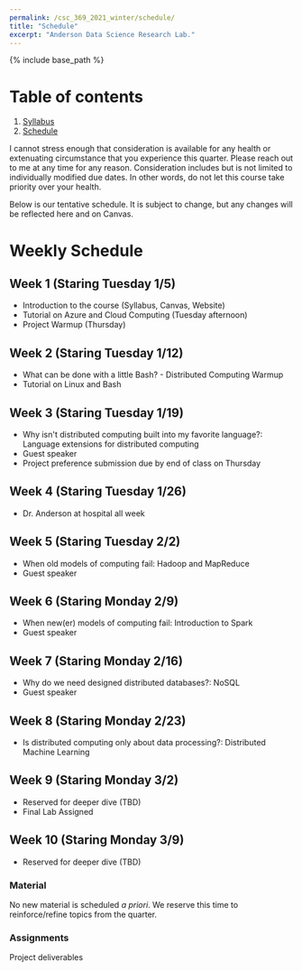 ```yaml
---
permalink: /csc_369_2021_winter/schedule/
title: "Schedule"
excerpt: "Anderson Data Science Research Lab."
---
```


{% include base_path %}

# Table of contents
1. [Syllabus](/csc_369_2021_winter/)
2. [Schedule](/csc_369_2021_winter/private.html)

I cannot stress enough that consideration is available for any health or
extenuating circumstance that you experience this quarter. Please reach out to me
at any time for any reason. Consideration includes but is not limited to individually
modified due dates. In other words, do not let this course take priority over your health.

Below is our tentative schedule. It is subject to change, but any changes will be reflected here and on Canvas.

# Weekly Schedule
## Week 1 (Staring Tuesday 1/5)
* Introduction to the course (Syllabus, Canvas, Website)
* Tutorial on Azure and Cloud Computing (Tuesday afternoon)
* Project Warmup (Thursday)

## Week 2 (Staring Tuesday 1/12)
* What can be done with a little Bash? - Distributed Computing Warmup
* Tutorial on Linux and Bash

## Week 3 (Staring Tuesday 1/19)
* Why isn't distributed computing built into my favorite language?: Language extensions for distributed computing
* Guest speaker
* Project preference submission due by end of class on Thursday

## Week 4 (Staring Tuesday 1/26)
* Dr. Anderson at hospital all week

## Week 5 (Staring Tuesday 2/2)
* When old models of computing fail: Hadoop and MapReduce
* Guest speaker

## Week 6 (Staring Monday 2/9)
* When new(er) models of computing fail: Introduction to Spark
* Guest speaker

## Week 7 (Staring Monday 2/16)
* Why do we need designed distributed databases?: NoSQL
* Guest speaker

## Week 8 (Staring Monday 2/23)
* Is distributed computing only about data processing?: Distributed Machine Learning

## Week 9 (Staring Monday 3/2)
* Reserved for deeper dive (TBD)
* Final Lab Assigned

## Week 10 (Staring Monday 3/9)
* Reserved for deeper dive (TBD)

### Material
No new material is scheduled <i>a priori</i>. We reserve this time to reinforce/refine topics from the quarter.

### Assignments
Project deliverables
